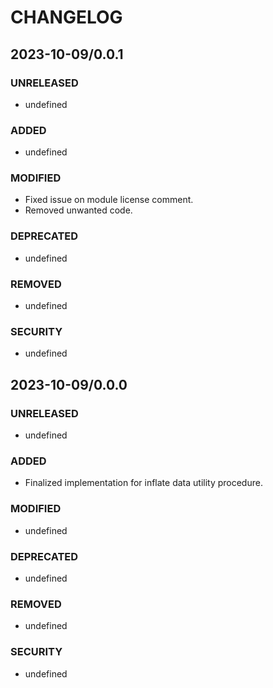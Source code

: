 #	CHANGELOG

##	2023-10-09/0.0.1

###	UNRELEASED
- undefined

###	ADDED
- undefined

###	MODIFIED
- Fixed issue on module license comment.
- Removed unwanted code.

###	DEPRECATED
- undefined

###	REMOVED
- undefined

###	SECURITY
- undefined

##	2023-10-09/0.0.0

###	UNRELEASED
- undefined

###	ADDED
- Finalized implementation for inflate data utility procedure.

###	MODIFIED
- undefined

###	DEPRECATED
- undefined

###	REMOVED
- undefined

###	SECURITY
- undefined
